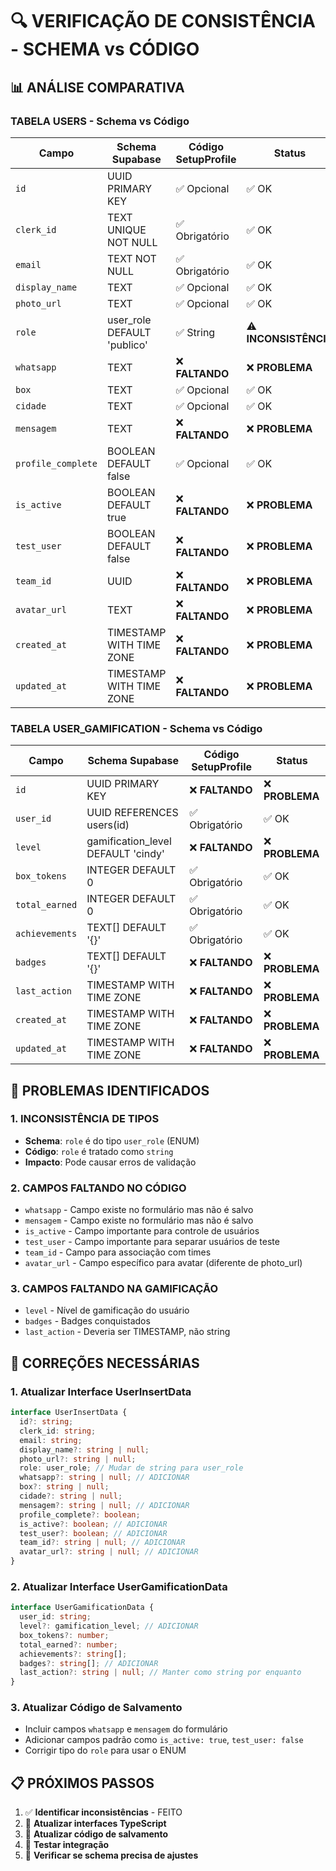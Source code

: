 # 🔍 VERIFICAÇÃO DE CONSISTÊNCIA - SCHEMA vs CÓDIGO

## 📊 ANÁLISE COMPARATIVA

### **TABELA USERS - Schema vs Código**

| Campo | Schema Supabase | Código SetupProfile | Status |
|-------|----------------|-------------------|--------|
| `id` | UUID PRIMARY KEY | ✅ Opcional | ✅ OK |
| `clerk_id` | TEXT UNIQUE NOT NULL | ✅ Obrigatório | ✅ OK |
| `email` | TEXT NOT NULL | ✅ Obrigatório | ✅ OK |
| `display_name` | TEXT | ✅ Opcional | ✅ OK |
| `photo_url` | TEXT | ✅ Opcional | ✅ OK |
| `role` | user_role DEFAULT 'publico' | ✅ String | ⚠️ **INCONSISTÊNCIA** |
| `whatsapp` | TEXT | ❌ **FALTANDO** | ❌ **PROBLEMA** |
| `box` | TEXT | ✅ Opcional | ✅ OK |
| `cidade` | TEXT | ✅ Opcional | ✅ OK |
| `mensagem` | TEXT | ❌ **FALTANDO** | ❌ **PROBLEMA** |
| `profile_complete` | BOOLEAN DEFAULT false | ✅ Opcional | ✅ OK |
| `is_active` | BOOLEAN DEFAULT true | ❌ **FALTANDO** | ❌ **PROBLEMA** |
| `test_user` | BOOLEAN DEFAULT false | ❌ **FALTANDO** | ❌ **PROBLEMA** |
| `team_id` | UUID | ❌ **FALTANDO** | ❌ **PROBLEMA** |
| `avatar_url` | TEXT | ❌ **FALTANDO** | ❌ **PROBLEMA** |
| `created_at` | TIMESTAMP WITH TIME ZONE | ❌ **FALTANDO** | ❌ **PROBLEMA** |
| `updated_at` | TIMESTAMP WITH TIME ZONE | ❌ **FALTANDO** | ❌ **PROBLEMA** |

### **TABELA USER_GAMIFICATION - Schema vs Código**

| Campo | Schema Supabase | Código SetupProfile | Status |
|-------|----------------|-------------------|--------|
| `id` | UUID PRIMARY KEY | ❌ **FALTANDO** | ❌ **PROBLEMA** |
| `user_id` | UUID REFERENCES users(id) | ✅ Obrigatório | ✅ OK |
| `level` | gamification_level DEFAULT 'cindy' | ❌ **FALTANDO** | ❌ **PROBLEMA** |
| `box_tokens` | INTEGER DEFAULT 0 | ✅ Obrigatório | ✅ OK |
| `total_earned` | INTEGER DEFAULT 0 | ✅ Obrigatório | ✅ OK |
| `achievements` | TEXT[] DEFAULT '{}' | ✅ Obrigatório | ✅ OK |
| `badges` | TEXT[] DEFAULT '{}' | ❌ **FALTANDO** | ❌ **PROBLEMA** |
| `last_action` | TIMESTAMP WITH TIME ZONE | ❌ **FALTANDO** | ❌ **PROBLEMA** |
| `created_at` | TIMESTAMP WITH TIME ZONE | ❌ **FALTANDO** | ❌ **PROBLEMA** |
| `updated_at` | TIMESTAMP WITH TIME ZONE | ❌ **FALTANDO** | ❌ **PROBLEMA** |

## 🚨 PROBLEMAS IDENTIFICADOS

### **1. INCONSISTÊNCIA DE TIPOS**
- **Schema**: `role` é do tipo `user_role` (ENUM)
- **Código**: `role` é tratado como `string`
- **Impacto**: Pode causar erros de validação

### **2. CAMPOS FALTANDO NO CÓDIGO**
- `whatsapp` - Campo existe no formulário mas não é salvo
- `mensagem` - Campo existe no formulário mas não é salvo
- `is_active` - Campo importante para controle de usuários
- `test_user` - Campo importante para separar usuários de teste
- `team_id` - Campo para associação com times
- `avatar_url` - Campo específico para avatar (diferente de photo_url)

### **3. CAMPOS FALTANDO NA GAMIFICAÇÃO**
- `level` - Nível de gamificação do usuário
- `badges` - Badges conquistados
- `last_action` - Deveria ser TIMESTAMP, não string

## 🔧 CORREÇÕES NECESSÁRIAS

### **1. Atualizar Interface UserInsertData**
```typescript
interface UserInsertData {
  id?: string;
  clerk_id: string;
  email: string;
  display_name?: string | null;
  photo_url?: string | null;
  role: user_role; // Mudar de string para user_role
  whatsapp?: string | null; // ADICIONAR
  box?: string | null;
  cidade?: string | null;
  mensagem?: string | null; // ADICIONAR
  profile_complete?: boolean;
  is_active?: boolean; // ADICIONAR
  test_user?: boolean; // ADICIONAR
  team_id?: string | null; // ADICIONAR
  avatar_url?: string | null; // ADICIONAR
}
```

### **2. Atualizar Interface UserGamificationData**
```typescript
interface UserGamificationData {
  user_id: string;
  level?: gamification_level; // ADICIONAR
  box_tokens?: number;
  total_earned?: number;
  achievements?: string[];
  badges?: string[]; // ADICIONAR
  last_action?: string | null; // Manter como string por enquanto
}
```

### **3. Atualizar Código de Salvamento**
- Incluir campos `whatsapp` e `mensagem` do formulário
- Adicionar campos padrão como `is_active: true`, `test_user: false`
- Corrigir tipo do `role` para usar o ENUM

## 📋 PRÓXIMOS PASSOS

1. ✅ **Identificar inconsistências** - FEITO
2. 🔄 **Atualizar interfaces TypeScript**
3. 🔄 **Atualizar código de salvamento**
4. 🔄 **Testar integração**
5. 🔄 **Verificar se schema precisa de ajustes**
